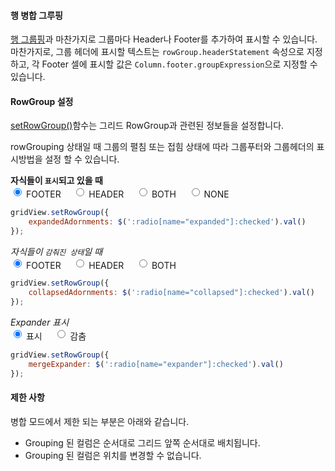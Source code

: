 #### 행 병합 그루핑

 [행 그룹핑](/demo/RowGroup/RowGrouping/)과 마찬가지로 그룹마다 Header나 Footer를 추가하여 표시할 수 있습니다.  
 마찬가지로, 그룹 헤더에 표시할 텍스트는 `rowGroup.headerStatement` 속성으로 지정하고, 각 Footer 셀에 표시할 값은 `Column.footer.groupExpression`으로 지정할 수 있습니다. 


#### RowGroup 설정

[setRowGroup()](http://help.realgrid.com/api/GridBase/setRowGroup/)함수는 그리드 RowGroup과 관련된 정보들을 설정합니다.  

rowGrouping 상태일 때 그룹의 펼침 또는 접힘 상태에 따라 그룹푸터와 그룹헤더의 표시방법을 설정 할 수 있습니다.

**자식들이 `표시`되고 있을 때**  
<input type="radio" name="expanded" value="footer" checked="checked">
<label style="vertical-align:middle">FOOTER</label>&nbsp;&nbsp;&nbsp;&nbsp;
<input type="radio" name="expanded" value="header">
<label style="vertical-align:middle">HEADER</label>&nbsp;&nbsp;&nbsp;&nbsp;
<input type="radio" name="expanded" value="both">
<label style="vertical-align:middle">BOTH</label>&nbsp;&nbsp;&nbsp;&nbsp;
<input type="radio" name="expanded" value="none">
<label style="vertical-align:middle">NONE</label>

```js
gridView.setRowGroup({
    expandedAdornments: $(':radio[name="expanded"]:checked').val()
});
```

*자식들이 `감춰진 상태`일 때*  
<input type="radio" name="collapsed" value="footer" checked="checked">
<label style="vertical-align:middle">FOOTER</label>&nbsp;&nbsp;&nbsp;&nbsp;
<input type="radio" name="collapsed" value="header">
<label style="vertical-align:middle">HEADER</label>&nbsp;&nbsp;&nbsp;&nbsp;
<input type="radio" name="collapsed" value="both">
<label style="vertical-align:middle">BOTH</label>


```js
gridView.setRowGroup({
    collapsedAdornments: $(':radio[name="collapsed"]:checked').val()
});
```

*Expander 표시*   
<input type="radio" name="expander" value="true" checked="checked">
<label style="vertical-align:middle">표시</label>&nbsp;&nbsp;&nbsp;&nbsp;
<input type="radio" name="expander" value="">
<label style="vertical-align:middle">감춤</label>


```js
gridView.setRowGroup({
    mergeExpander: $(':radio[name="expander"]:checked').val()
});
```


#### 제한 사항

병합 모드에서 제한 되는 부분은 아래와 같습니다.  

* Grouping 된 컬럼은 순서대로 그리드 앞쪽 순서대로 배치됩니다.
* Grouping 된 컬럼은 위치를 변경할 수 없습니다.


<script>
$(":radio[name='expanded']").change(expandedAdornmentsChange);
$(":radio[name='collapsed']").change(collapsedAdornmentsChange);
$(":radio[name='expander']").change(expanderChange);

function expandedAdornmentsChange(e) {
    gridView.setRowGroup({
        expandedAdornments: $(':radio[name="expanded"]:checked').val()
    });
}
 
function collapsedAdornmentsChange(e) {
    gridView.setRowGroup({
        collapsedAdornments: $(':radio[name="collapsed"]:checked').val()
    });
}
 
function expanderChange(e) {
    gridView.setRowGroup({
        mergeExpander: $(':radio[name="expander"]:checked').val()
    });
}
</script>